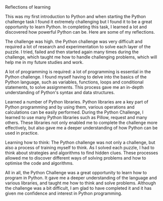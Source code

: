 Reflections of learning

This was my first introduction to Python and when starting the Python challenge task I found it extremely challenging but I found it to be a great opportunity to learn Python. In completing this task, I learned a lot and discovered how powerful Python can be. Here are some of my reflections.

The challenge was high. the Python challenge was very difficult and required a lot of research and experimentation to solve each layer of the puzzle. I tried, failed and then started again many times during the challenge, which taught me how to handle challenging problems, which will help me in my future studies and work.

A lot of programming is required: a lot of programming is essential in the Python challenge. I found myself having to delve into the basics of the Python language, such as variables, functions, loops and conditional statements, to solve assignments. This process gave me an in-depth understanding of Python's syntax and data structures.

Learned a number of Python libraries. Python libraries are a key part of Python programming and by using them, various operations and calculations can be easily performed. During the Python Challenge, I learned to use many Python libraries such as Pillow, request and many others. These libraries not only enabled me to complete the challenge more effectively, but also gave me a deeper understanding of how Python can be used in practice.

Learning how to think: The Python challenge was not only a challenge, but also a process of training myself to think. As I solved each puzzle, I had to think about strategies and algorithms to find hidden clues. These processes allowed me to discover different ways of solving problems and how to optimise the code and algorithms.

All in all, the Python Challenge was a great opportunity to learn how to program in Python. It gave me a deeper understanding of the language and various libraries, and taught me how to think and solve problems. Although the challenge was a bit difficult, I am glad to have completed it and it has given me confidence and interest in Python programming.

